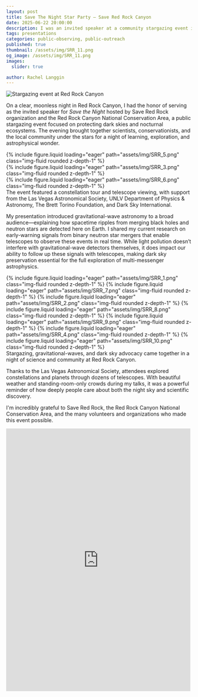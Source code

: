 ```yaml
---
layout: post
title: Save The Night Star Party – Save Red Rock Canyon
date: 2025-06-22 20:00:00
description: I was an invited speaker at a community stargazing event in Red Rock Canyon, where I shared the science of gravitational-waves and the importance of protecting dark skies.
tags: presentations
categories: public-observing, public-outreach
published: true
thumbnail: /assets/img/SRR_11.png
og_image: /assets/img/SRR_11.png
images:
  slider: true

author: Rachel Langgin
---
```


<img src="/assets/img/SRR_0.png" alt="Stargazing event at Red Rock Canyon" class="img-fluid mb-4">

On a clear, moonless night in Red Rock Canyon, I had the honor of serving as the invited speaker for *Save the Night* hosted by Save Red Rock organization and the Red Rock Canyon National Conservation Area, a public stargazing event focused on protecting dark skies and nocturnal ecosystems. The evening brought together scientists, conservationists, and the local community under the stars for a night of learning, exploration, and astrophysical wonder.

<div class="row mt-3">
    <div class="col-sm mt-3 mt-md-0">
        {% include figure.liquid loading="eager" path="assets/img/SRR_5.png" class="img-fluid rounded z-depth-1" %}
    </div>
    <div class="col-sm mt-3 mt-md-0">
        {% include figure.liquid loading="eager" path="assets/img/SRR_3.png" class="img-fluid rounded z-depth-1" %}
    </div>
    <div class="col-sm mt-3 mt-md-0">
        {% include figure.liquid loading="eager" path="assets/img/SRR_6.png" class="img-fluid rounded z-depth-1" %}
    </div>
</div>
<div class="caption">
    The event featured a constellation tour and telescope viewing, with support from the Las Vegas Astronomical Society, UNLV Department of Physics & Astronomy, The Brett Torino Foundation, and Dark Sky International.
</div>

My presentation introduced gravitational-wave astronomy to a broad audience—explaining how spacetime ripples from merging black holes and neutron stars are detected here on Earth. I shared my current research on early-warning signals from binary neutron star mergers that enable telescopes to observe these events in real time. While light pollution doesn’t interfere with gravitational-wave detectors themselves, it does impact our ability to follow up these signals with telescopes, making dark sky preservation essential for the full exploration of multi-messenger astrophysics.

<swiper-container keyboard="true" navigation="true" pagination="true" pagination-clickable="true" pagination-dynamic-bullets="true" rewind="true">
  <swiper-slide>{% include figure.liquid loading="eager" path="assets/img/SRR_1.png" class="img-fluid rounded z-depth-1" %}</swiper-slide>
  <swiper-slide>{% include figure.liquid loading="eager" path="assets/img/SRR_7.png" class="img-fluid rounded z-depth-1" %}</swiper-slide>
  <swiper-slide>{% include figure.liquid loading="eager" path="assets/img/SRR_2.png" class="img-fluid rounded z-depth-1" %}</swiper-slide>
  <swiper-slide>{% include figure.liquid loading="eager" path="assets/img/SRR_8.png" class="img-fluid rounded z-depth-1" %}</swiper-slide>
  <swiper-slide>{% include figure.liquid loading="eager" path="assets/img/SRR_9.png" class="img-fluid rounded z-depth-1" %}</swiper-slide>
  <swiper-slide>{% include figure.liquid loading="eager" path="assets/img/SRR_4.png" class="img-fluid rounded z-depth-1" %}</swiper-slide>
  <swiper-slide>{% include figure.liquid loading="eager" path="assets/img/SRR_10.png" class="img-fluid rounded z-depth-1" %}</swiper-slide>
</swiper-container>
<div class="caption">
    Stargazing, gravitational-waves, and dark sky advocacy came together in a night of science and community at Red Rock Canyon.
</div>

Thanks to the Las Vegas Astronomical Society, attendees explored constellations and planets through dozens of telescopes. With beautiful weather and standing-room-only crowds during my talks, it was a powerful reminder of how deeply people care about both the night sky and scientific discovery.

I'm incredibly grateful to Save Red Rock, the Red Rock Canyon National Conservation Area, and the many volunteers and organizations who made this event possible.

<div class="d-flex justify-content-center my-4">
  <iframe src="https://www.facebook.com/plugins/post.php?href=https%3A%2F%2Fwww.facebook.com%2FLVAstronomy%2Fposts%2Fpfbid02eZntQZr5dX3F3JraHubRd2v9P9q24qnaYEhptpF6L4Y6QnvFDup5eVGBaMausBZal&show_text=true&width=500" width="500" height="711" style="border:none;overflow:hidden" scrolling="no" frameborder="0" allowfullscreen="true" allow="autoplay; clipboard-write; encrypted-media; picture-in-picture; web-share"></iframe>
</div>
